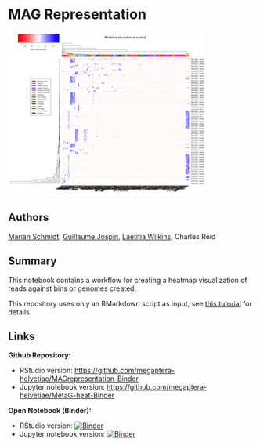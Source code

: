# MAG Representation

![Final visualization](img/magrepresentation.png)

## Authors

[Marian Schmidt](https://orcid.org/0000-0002-2866-4496), 
[Guillaume Jospin](https://orcid.org/0000-0002-8746-2632), 
[Laetitia Wilkins](https://orcid.org/0000-0003-3632-2063), 
Charles Reid

## Summary

This notebook contains a workflow for creating a heatmap visualization
of reads against bins or genomes created.

This repository uses only an RMarkdown script as input,
see [this tutorial](https://kbroman.org/blog/2019/02/18/omg_binder/)
for details.

## Links

**Github Repository:** 

* RStudio version: <https://github.com/megaptera-helvetiae/MAGrepresentation-Binder> 
* Jupyter notebook version: <https://github.com/megaptera-helvetiae/MetaG-heat-Binder>

**Open Notebook (Binder):** 

* RStudio version: [![Binder](http://mybinder.org/badge_logo.svg)](https://mybinder.org/v2/gh/megaptera-helvetiae/MAGrepresentation-Binder/master)
* Jupyter notebook version: [![Binder](http://mybinder.org/badge_logo.svg)](https://mybinder.org/v2/gh/megaptera-helvetiae/MetaG-heat-Binder/fixr?filepath=MetaG-Heatmap.ipynb)

